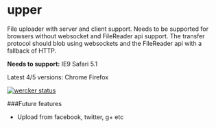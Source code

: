 upper
=====

File uploader with server and client support. Needs to be supported for browsers without websocket and FileReader api support.
The transfer protocol should blob using websockets and the FileReader api with a fallback of HTTP.

**Needs to support:**
IE9
Safari 5.1

Latest 4/5 versions:
Chrome
Firefox

[![wercker status](https://app.wercker.com/status/06e639df26a492af27037e8f953b9178/m "wercker status")](https://app.wercker.com/project/bykey/06e639df26a492af27037e8f953b9178)


###Future features
- Upload from facebook, twitter, g+ etc
